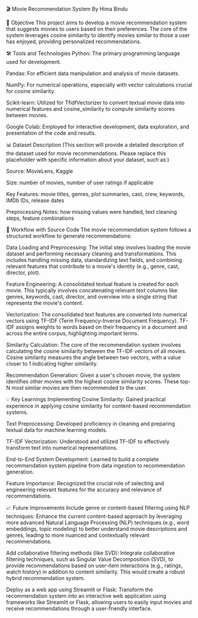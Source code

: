 🎬 Movie Recommendation System
By Hima Bindu

🎯 Objective
This project aims to develop a movie recommendation system that suggests movies to users based on their preferences. The core of the system leverages cosine similarity to identify movies similar to those a user has enjoyed, providing personalized recommendations.

🛠 Tools and Technologies
Python: The primary programming language used for development.

Pandas: For efficient data manipulation and analysis of movie datasets.

NumPy: For numerical operations, especially with vector calculations crucial for cosine similarity.

Scikit-learn: Utilized for TfidfVectorizer to convert textual movie data into numerical features and cosine_similarity to compute similarity scores between movies.

Google Colab: Employed for interactive development, data exploration, and presentation of the code and results.

📊 Dataset Description
(This section will provide a detailed description of the dataset used for movie recommendations. Please replace this placeholder with specific information about your dataset, such as:)

Source:  MovieLens, Kaggle

Size:  number of movies, number of user ratings if applicable

Key Features:  movie titles, genres, plot summaries, cast, crew, keywords, IMDb IDs, release dates

Preprocessing Notes:  how missing values were handled, text cleaning steps, feature combinations

🚀 Workflow with Source Code
The movie recommendation system follows a structured workflow to generate recommendations:

Data Loading and Preprocessing: The initial step involves loading the movie dataset and performing necessary cleaning and transformations. This includes handling missing data, standardizing text fields, and combining relevant features that contribute to a movie's identity (e.g., genre, cast, director, plot).

Feature Engineering: A consolidated textual feature is created for each movie. This typically involves concatenating relevant text columns like genres, keywords, cast, director, and overview into a single string that represents the movie's content.

Vectorization: The consolidated text features are converted into numerical vectors using TF-IDF (Term Frequency-Inverse Document Frequency). TF-IDF assigns weights to words based on their frequency in a document and across the entire corpus, highlighting important terms.

Similarity Calculation: The core of the recommendation system involves calculating the cosine similarity between the TF-IDF vectors of all movies. Cosine similarity measures the angle between two vectors, with a value closer to 1 indicating higher similarity.

Recommendation Generation: Given a user's chosen movie, the system identifies other movies with the highest cosine similarity scores. These top-N most similar movies are then recommended to the user.



💡 Key Learnings
Implementing Cosine Similarity: Gained practical experience in applying cosine similarity for content-based recommendation systems.

Text Preprocessing: Developed proficiency in cleaning and preparing textual data for machine learning models.

TF-IDF Vectorization: Understood and utilized TF-IDF to effectively transform text into numerical representations.

End-to-End System Development: Learned to build a complete recommendation system pipeline from data ingestion to recommendation generation.

Feature Importance: Recognized the crucial role of selecting and engineering relevant features for the accuracy and relevance of recommendations.

📈 Future Improvements
Include genre or content-based filtering using NLP techniques: Enhance the current content-based approach by leveraging more advanced Natural Language Processing (NLP) techniques (e.g., word embeddings, topic modeling) to better understand movie descriptions and genres, leading to more nuanced and contextually relevant recommendations.

Add collaborative filtering methods (like SVD): Integrate collaborative filtering techniques, such as Singular Value Decomposition (SVD), to provide recommendations based on user-item interactions (e.g., ratings, watch history) in addition to content similarity. This would create a robust hybrid recommendation system.

Deploy as a web app using Streamlit or Flask: Transform the recommendation system into an interactive web application using frameworks like Streamlit or Flask, allowing users to easily input movies and receive recommendations through a user-friendly interface.
